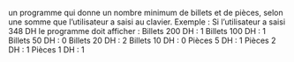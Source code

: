  un programme qui donne un nombre minimum de billets et de pièces, selon une somme que l’utilisateur a saisi au clavier.
Exemple : Si l’utilisateur a saisi 348 DH le programme doit afficher :
Billets 200 DH : 1
Billets 100 DH : 1
Billets 50 DH : 0
Billets 20 DH : 2
Billets 10 DH : 0
Pièces 5 DH : 1
Pièces 2 DH : 1
Pièces 1 DH : 1

